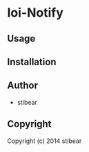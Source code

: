 # Ioi-Notify

## Usage

## Installation

## Author

* stibear

## Copyright

Copyright (c) 2014 stibear
